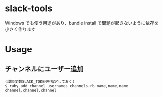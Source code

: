 # slack-tools

Windows でも使う用途があり、bundle install で問題が起きないように依存を小さく作ります

# Usage

## チャンネルにユーザー追加

```
(環境変数SLACK_TOKENを指定しておく)
$ ruby add_channel_usernames_channels.rb name,name,name channel,channel,channel
```
